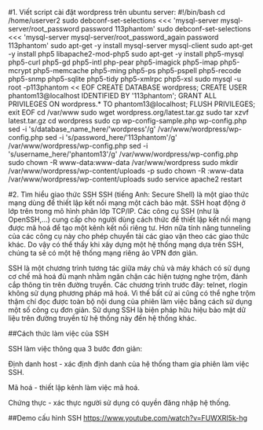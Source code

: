 #1. Viết script cài đặt wordpress trên ubuntu server:
    #!/bin/bash
    cd /home/userver2
    sudo debconf-set-selections <<< 'mysql-server mysql-server/root_password password 113phantom'
    sudo debconf-set-selections <<< 'mysql-server mysql-server/root_password_again password 113phantom'
    sudo apt-get -y install mysql-server mysql-client
    sudo apt-get -y install php5 libapache2-mod-php5
    sudo apt-get -y install php5-mysql php5-curl php5-gd php5-intl php-pear php5-imagick php5-imap php5-mcrypt php5-memcache     php5-ming php5-ps php5-pspell php5-recode php5-snmp php5-sqlite php5-tidy php5-xmlrpc php5-xsl
    sudo mysql -u root -p113phantom << EOF
    CREATE DATABASE wordpress;
    CREATE USER phantom13@localhost IDENTIFIED BY '113phantom';
    GRANT ALL PRIVILEGES ON wordpress.* TO phantom13@localhost;
    FLUSH PRIVILEGES;
    exit
    EOF
    cd /var/www
    sudo wget wordpress.org/latest.tar.gz
    sudo tar xzvf latest.tar.gz
    cd wordpress
    sudo cp wp-config-sample.php wp-config.php
    sed -i 's/database_name_here/'wordpress'/g' /var/www/wordpress/wp-config.php
    sed -i 's/password_here/'113phantom'/g' /var/www/wordpress/wp-config.php
    sed -i 's/username_here/'phantom13'/g' /var/www/wordpress/wp-config.php
    sudo chown -R www-data:www-data /var/www/wordpress
    sudo mkdir /var/www/wordpress/wp-content/uploads -p
    sudo chown -R :www-data /var/www/wordpress/wp-content/uploads
    sudo service apache2 restart

#2. Tìm hiểu giao thức SSH
SSH (tiếng Anh: Secure Shell) là một giao thức mạng dùng để thiết lập kết nối mạng một cách bảo mật. SSH hoạt động ở lớp trên trong mô hình phân lớp TCP/IP. Các công cụ SSH (như là OpenSSH,...) cung cấp cho người dùng cách thức để thiết lập kết nối mạng được mã hoá để tạo một kênh kết nối riêng tư. Hơn nữa tính năng tunneling của các công cụ này cho phép chuyển tải các giao vận theo các giao thức khác. Do vậy có thể thấy khi xây dựng một hệ thống mạng dựa trên SSH, chúng ta sẽ có một hệ thống mạng riêng ảo VPN đơn giản.

SSH là một chương trình tương tác giữa máy chủ và máy khách có sử dụng cơ chế mã hoá đủ mạnh nhằm ngăn chặn các hiện tượng nghe trộm, đánh cắp thông tin trên đường truyền. Các chương trình trước đây: telnet, rlogin không sử dụng phương pháp mã hoá. Vì thế bất cứ ai cũng có thể nghe trộm thậm chí đọc được toàn bộ nội dung của phiên làm việc bằng cách sử dụng một số công cụ đơn giản. Sử dụng SSH là biện pháp hữu hiệu bảo mật dữ liệu trên đường truyền từ hệ thống này đến hệ thống khác.

##Cách thức làm việc của SSH

SSH làm việc thông qua 3 bước đơn giản:

Định danh host - xác định định danh của hệ thống tham gia phiên làm việc SSH.

Mã hoá - thiết lập kênh làm việc mã hoá.

Chứng thực - xác thực người sử dụng có quyền đăng nhập hệ thống.

##Demo cấu hình SSH
https://www.youtube.com/watch?v=FUWXRI5k-hg
